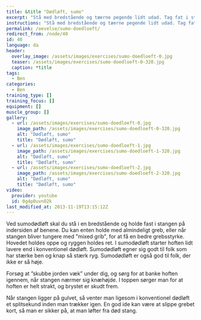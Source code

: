 ```yaml
---
title: &title "Dødløft, sumo"
excerpt: "Stå med bredstående og tæerne pegende lidt udad. Tag fat i stangen mellem dine ben. Rejs dig op ved at rette knæene og hoften ud og sænk stangen igen."
instructions: "Stå med bredstående og tæerne pegende lidt udad. Tag fat i stangen mellem dine ben. Rejs dig op ved at rette knæene og hoften ud og sænk stangen igen."
permalink: /oevelse/sumo-doedloeft/
redirect_from: /node/40
id: 40
language: da
header:
  overlay_image: /assets/images/exercises/sumo-doedloeft-0.jpg
  teaser: /assets/images/exercises/sumo-doedloeft-0-320.jpg
  caption: *title
tags:
  - Ben
categories:
  - Ben
training_type: []
training_focus: []
equipment: []
muscle_group: []
gallery:
  - url: /assets/images/exercises/sumo-doedloeft-0.jpg
    image_path: /assets/images/exercises/sumo-doedloeft-0-320.jpg
    alt: "Dødløft, sumo"
    title: "Dødløft, sumo"
  - url: /assets/images/exercises/sumo-doedloeft-1.jpg
    image_path: /assets/images/exercises/sumo-doedloeft-1-320.jpg
    alt: "Dødløft, sumo"
    title: "Dødløft, sumo"
  - url: /assets/images/exercises/sumo-doedloeft-2.jpg
    image_path: /assets/images/exercises/sumo-doedloeft-2-320.jpg
    alt: "Dødløft, sumo"
    title: "Dødløft, sumo"
video:
  provider: youtube
  id: 0g4p0uvnO2k
last_modified_at: 2013-11-19T13:15:12Z
---
```


Ved sumodødløft skal du stå i en bredstående og holde fast i stangen på indersiden af benene. Du kan enten holde med almindeligt greb, eller når stangen bliver tungere med "mixed grib", for at få en bedre grebsstyrke. Hovedet holdes oppe og ryggen holdes ret. I sumodødløft starter hoften lidt lavere end i konventionel dødløft. Sumodødløft egner sig godt til folk som har stærke ben og knap så stærk ryg. Sumodødløft er også god til folk, der ikke er så høje.

Forsøg at ”skubbe jorden væk” under dig, og sørg for at banke hoften igennem, når stangen nærmer sig knæhøjde. I toppen sørger man for at hoften er helt strakt, og brystet er skudt frem.

Når stangen ligger på gulvet, så venter man ligesom i konventionel dødløft et splitsekund inden man trækker igen. En god ide kan være at slippe grebet kort, så man er sikker på, at man løfter fra død stang.
